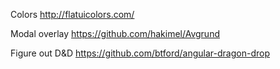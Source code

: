 Colors
http://flatuicolors.com/

Modal overlay
https://github.com/hakimel/Avgrund

Figure out D&D
https://github.com/btford/angular-dragon-drop
